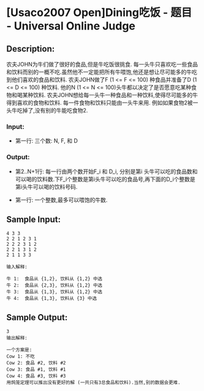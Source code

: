 # [Usaco2007 Open]Dining吃饭 - 题目 - Universal Online Judge

## Description: 

农夫JOHN为牛们做了很好的食品,但是牛吃饭很挑食. 每一头牛只喜欢吃一些食品和饮料而别的一概不吃.虽然他不一定能把所有牛喂饱,他还是想让尽可能多的牛吃到他们喜欢的食品和饮料. 农夫JOHN做了F (1 <= F <= 100) 种食品并准备了D (1 <= D <= 100) 种饮料. 他的N (1 <= N <= 100)头牛都以决定了是否愿意吃某种食物和喝某种饮料. 农夫JOHN想给每一头牛一种食品和一种饮料,使得尽可能多的牛得到喜欢的食物和饮料. 每一件食物和饮料只能由一头牛来用. 例如如果食物2被一头牛吃掉了,没有别的牛能吃食物2. 

### Input: 

* 第一行: 三个数: N, F, 和 D 

### Output: 

* 第2..N+1行: 每一行由两个数开始F_i 和 D_i, 分别是第i 头牛可以吃的食品数和可以喝的饮料数.下F_i个整数是第i头牛可以吃的食品号,再下面的D_i个整数是第i头牛可以喝的饮料号码.

* 第一行: 一个整数,最多可以喂饱的牛数. 


## Sample Input: 
```
4 3 3
2 2 1 2 3 1
2 2 2 3 1 2
2 2 1 3 1 2
2 1 1 3 3

输入解释:

牛 1:  食品从 {1,2}, 饮料从 {1,2} 中选
牛 2:  食品从 {2,3}, 饮料从 {1,2} 中选
牛 3:  食品从 {1,3}, 饮料从 {1,2} 中选
牛 4:  食品从 {1,3}, 饮料从 {3} 中选

```

## Sample Output: 
```
3
输出解释:

一个方案是:
Cow 1: 不吃
Cow 2: 食品 #2, 饮料 #2
Cow 3: 食品 #1, 饮料 #1
Cow 4: 食品 #3, 饮料 #3
用鸽笼定理可以推出没有更好的解 (一共只有3总食品和饮料).当然,别的数据会更难.
```
